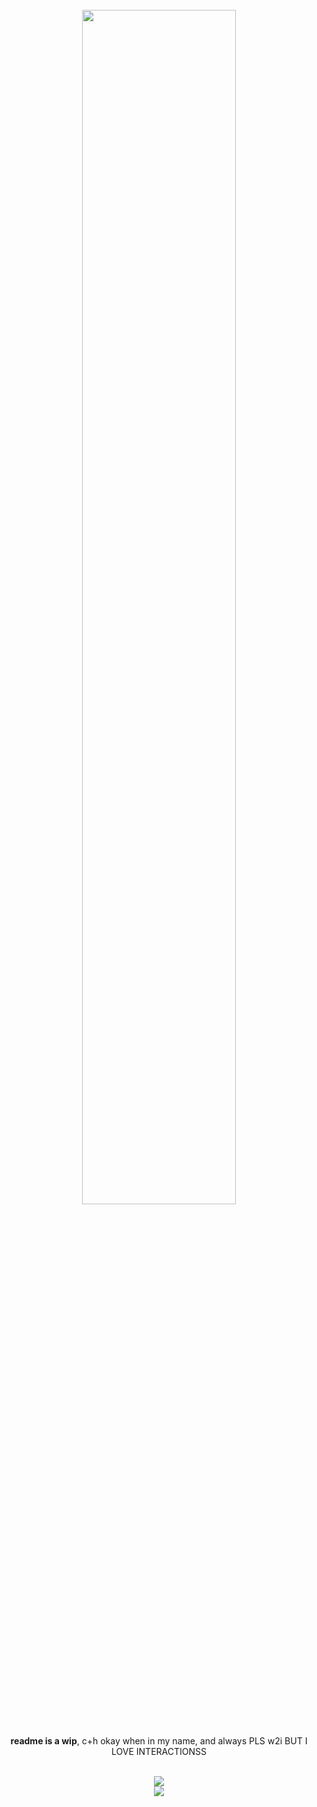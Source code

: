 <div align="center">
  <br>
  <a href="https://x.com/weihzuuu/status/1939441192812388618"><img src="https://github.com/user-attachments/assets/bff55293-9cbc-417e-8a5d-86239b7413f2" width="70%" height="auto"></a>
  <br>
  <br>
  <p><b>readme is a wip</b>, c+h okay when in my name, and always PLS w2i BUT I LOVE INTERACTIONSS</p>
  <br>
  <img src="https://spotify-github-profile.kittinanx.com/api/view?uid=fjxgs32zel4r4mtvfoeaxvkde&cover_image=true&theme=novatorem&show_offline=true&background_color=c20000&interchange=false&bar_color=ffea80&bar_color_cover=false)](https://github.com/kittinan/spotify-github-profile">
  <br>
       <img src="https://visitor-badge.laobi.icu/badge?page_id=12r0ds.visitor-badge&left_color=red&right_color=yellow&left_text=*">
</div>
